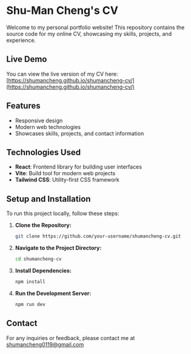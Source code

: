 # Shu-Man Cheng's CV

Welcome to my personal portfolio website! This repository contains the source code for my online CV, showcasing my skills, projects, and experience.

## Live Demo

You can view the live version of my CV here: [https://shumancheng.github.io/shumancheng-cv/](https://shumancheng.github.io/shumancheng-cv/)

## Features

- Responsive design
- Modern web technologies
- Showcases skills, projects, and contact information

## Technologies Used

- **React**: Frontend library for building user interfaces
- **Vite**: Build tool for modern web projects
- **Tailwind CSS**: Utility-first CSS framework

## Setup and Installation

To run this project locally, follow these steps:

1. **Clone the Repository:**
   ```bash
   git clone https://github.com/your-username/shumancheng-cv.git

2. **Navigate to the Project Directory:**
   ```bash
   cd shumancheng-cv
   
3. **Install Dependencies:**
   ```bash
   npm install

4. **Run the Development Server:**
   ```bash
   npm run dev

## Contact

For any inquiries or feedback, please contact me at shumancheng0119@gmail.com


